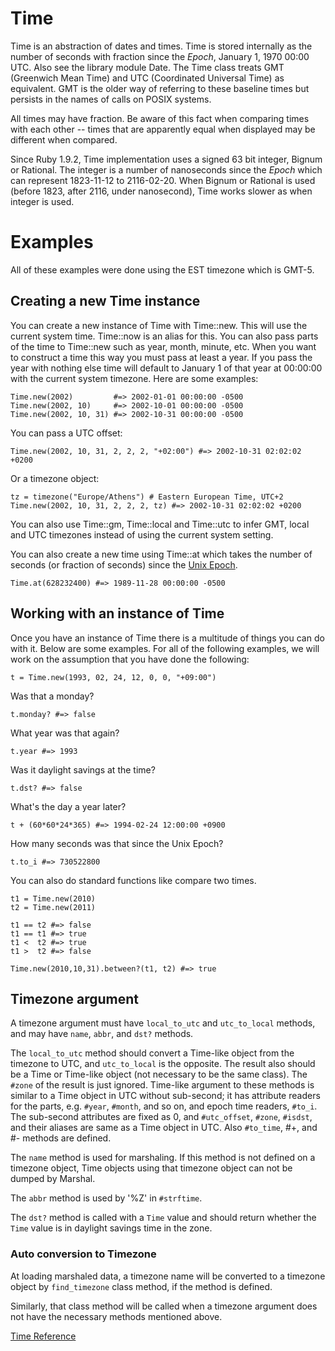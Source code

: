# Time

Time is an abstraction of dates and times. Time is stored internally as the
number of seconds with fraction since the *Epoch*, January 1, 1970 00:00 UTC.
Also see the library module Date. The Time class treats GMT (Greenwich Mean
Time) and UTC (Coordinated Universal Time) as equivalent. GMT is the older way
of referring to these baseline times but persists in the names of calls on
POSIX systems.

All times may have fraction. Be aware of this fact when comparing times with
each other -- times that are apparently equal when displayed may be different
when compared.

Since Ruby 1.9.2, Time implementation uses a signed 63 bit integer, Bignum or
Rational. The integer is a number of nanoseconds since the *Epoch* which can
represent 1823-11-12 to 2116-02-20. When Bignum or Rational is used (before
1823, after 2116, under nanosecond), Time works slower as when integer is
used.

# Examples

All of these examples were done using the EST timezone which is GMT-5.

## Creating a new Time instance

You can create a new instance of Time with Time::new. This will use the
current system time. Time::now is an alias for this. You can also pass parts
of the time to Time::new such as year, month, minute, etc. When you want to
construct a time this way you must pass at least a year. If you pass the year
with nothing else time will default to January 1 of that year at 00:00:00 with
the current system timezone. Here are some examples:

    Time.new(2002)         #=> 2002-01-01 00:00:00 -0500
    Time.new(2002, 10)     #=> 2002-10-01 00:00:00 -0500
    Time.new(2002, 10, 31) #=> 2002-10-31 00:00:00 -0500

You can pass a UTC offset:

    Time.new(2002, 10, 31, 2, 2, 2, "+02:00") #=> 2002-10-31 02:02:02 +0200

Or a timezone object:

    tz = timezone("Europe/Athens") # Eastern European Time, UTC+2
    Time.new(2002, 10, 31, 2, 2, 2, tz) #=> 2002-10-31 02:02:02 +0200

You can also use Time::gm, Time::local and Time::utc to infer GMT, local and
UTC timezones instead of using the current system setting.

You can also create a new time using Time::at which takes the number of
seconds (or fraction of seconds) since the [Unix
Epoch](http://en.wikipedia.org/wiki/Unix_time).

    Time.at(628232400) #=> 1989-11-28 00:00:00 -0500

## Working with an instance of Time

Once you have an instance of Time there is a multitude of things you can do
with it. Below are some examples. For all of the following examples, we will
work on the assumption that you have done the following:

    t = Time.new(1993, 02, 24, 12, 0, 0, "+09:00")

Was that a monday?

    t.monday? #=> false

What year was that again?

    t.year #=> 1993

Was it daylight savings at the time?

    t.dst? #=> false

What's the day a year later?

    t + (60*60*24*365) #=> 1994-02-24 12:00:00 +0900

How many seconds was that since the Unix Epoch?

    t.to_i #=> 730522800

You can also do standard functions like compare two times.

    t1 = Time.new(2010)
    t2 = Time.new(2011)

    t1 == t2 #=> false
    t1 == t1 #=> true
    t1 <  t2 #=> true
    t1 >  t2 #=> false

    Time.new(2010,10,31).between?(t1, t2) #=> true

## Timezone argument

A timezone argument must have `local_to_utc` and `utc_to_local` methods, and
may have `name`, `abbr`, and `dst?` methods.

The `local_to_utc` method should convert a Time-like object from the timezone
to UTC, and `utc_to_local` is the opposite.  The result also should be a Time
or Time-like object (not necessary to be the same class).  The `#zone` of the
result is just ignored. Time-like argument to these methods is similar to a
Time object in UTC without sub-second; it has attribute readers for the parts,
e.g. `#year`, `#month`, and so on, and epoch time readers, `#to_i`.  The sub-second
attributes are fixed as 0, and `#utc_offset`, `#zone`, `#isdst`, and their aliases
are same as a Time object in UTC. Also `#to_time`, #+, and #- methods are
defined.

The `name` method is used for marshaling. If this method is not defined on a
timezone object, Time objects using that timezone object can not be dumped by
Marshal.

The `abbr` method is used by '%Z' in `#strftime`.

The `dst?` method is called with a `Time` value and should return whether the
`Time` value is in daylight savings time in the zone.

### Auto conversion to Timezone

At loading marshaled data, a timezone name will be converted to a timezone
object by `find_timezone` class method, if the method is defined.

Similarly, that class method will be called when a timezone argument does not
have the necessary methods mentioned above.

[Time Reference](https://ruby-doc.org/core-2.7.0/Time.html)